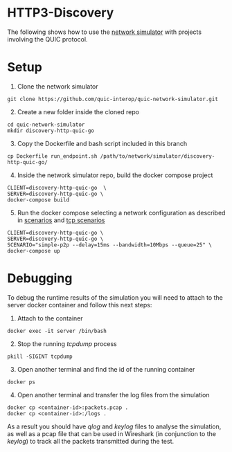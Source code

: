 # HTTP3-Discovery
The following shows how to use the [network simulator](https://github.com/quic-interop/quic-network-simulator) with projects involving the QUIC protocol.

# Setup
1. Clone the network simulator
```
git clone https://github.com/quic-interop/quic-network-simulator.git
```

2. Create a new folder inside the cloned repo
```
cd quic-network-simulator
mkdir discovery-http-quic-go
```

3. Copy the Dockerfile and bash script included in this branch
```
cp Dockerfile run_endpoint.sh /path/to/network/simulator/discovery-http-quic-go/
```

4. Inside the network simulator repo, build the docker compose project
```
CLIENT=discovery-http-quic-go  \
SERVER=discovery-http-quic-go \
docker-compose build
```

5. Run the docker compose selecting a network configuration as described in [scenarios](https://github.com/quic-interop/quic-network-simulator/tree/master/sim/scenarios/simple-p2p) and [tcp scenarios](https://github.com/quic-interop/quic-network-simulator/tree/master/sim/scenarios/tcp-cross-traffic)
```
CLIENT=discovery-http-quic-go \
SERVER=discovery-http-quic-go \
SCENARIO="simple-p2p --delay=15ms --bandwidth=10Mbps --queue=25" \
docker-compose up
```

# Debugging
To debug the runtime results of the simulation you will need to attach to the server docker container and follow this next steps:

1. Attach to the container
```
docker exec -it server /bin/bash
```

2. Stop the running _tcpdump_ process
```
pkill -SIGINT tcpdump
```

3. Open another terminal and find the id of the running container
```
docker ps
```
4. Open another terminal and transfer the log files from the simulation
```
docker cp <container-id>:packets.pcap .
docker cp <container-id>:/logs .
```

As a result you should have _qlog_ and _keylog_ files to analyse the simulation, as well as a pcap file that can be used in Wireshark (in conjunction to the _keylog_) to track all the packets transmitted during the test.
